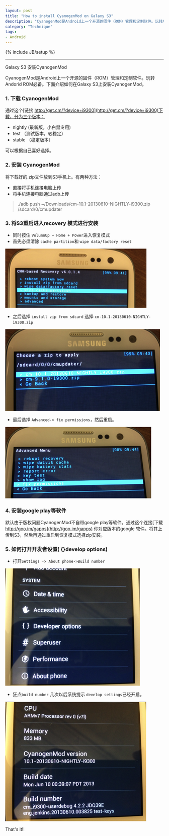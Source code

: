 ```yaml
---
layout: post
title: "How to install CyanogenMod on Galaxy S3"
description: "CyanogenMod是Android上一个开源的固件（ROM）管理和定制软件。玩转Andorid ROM必备。本文介绍在Galaxy S3如何安装CyanogenMod"
category: "Technique"
tags:
- Android
---
```

{% include JB/setup %}

----------------

Galaxy S3 安装CyanogenMod

CyanogenMod是Android上一个开源的固件（ROM）管理和定制软件。玩转Andorid ROM必备。下面介绍如何在Galaxy S3上安装CyanogenMod。

### 1. 下载 CyanogenMod
通过这个[链接 http://get.cm/?device=i9300](http://get.cm/?device=i9300)下载，分为三个版本：    

- nightly (最新版，小白鼠专用)  
- test  （测试版本，较稳定）  
- stable  （稳定版本）  

可以根据自己喜好选择。

### 2. 安装 CyanogenMod

将下载好的.zip文件放到S3手机上。有两种方法：    

-  直接将手机连接电脑上传    
-  将手机连接电脑通过adb上传  
> ./adb push ~/Downloads/cm-10.1-20130610-NIGHTLY-i9300.zip /sdcard/0/cmupdater


### 3. 将S3重启进入recovery 模式进行安装

- 同时按住 `VolumnUp + Home + Power`进入恢复模式  
- 首先必须清除 `cache partition`和 `wipe data/factory reset`  

 ![rev1](/assets/images/2013/06/11/recv_1.png)
 
- 之后选择 `install zip from sdcard`  选择 `cm-10.1-20130610-NIGHTLY-i9300.zip`

 ![rev2](/assets/images/2013/06/11/recv_2.png)

- 最后选择 `Advanced-> fix permissions`，然后重启。

![rev_3](/assets/images/2013/06/11/recv_3.png)

### 4. 安装google play等软件
默认由于版权问题CyanogenMod不自带google play等软件。通过这个连接[下载 http://goo.im/gapps](http://goo.im/gapps) 你对应版本的google 软件。将其上传到S3，然后再通过重启到恢复模式选择zip安装。  


### 5. 如何打开开发者设置( {}develop options) 
- 打开`Settings -> About phone->Build number`

![dev_1](/assets/images/2013/06/11/dev_1.png)

- 狂点`build number` 几次以后系统提示 `develop settings`已经开启。

![dev_2](/assets/images/2013/06/11/dev_2.png)


That's it!!

